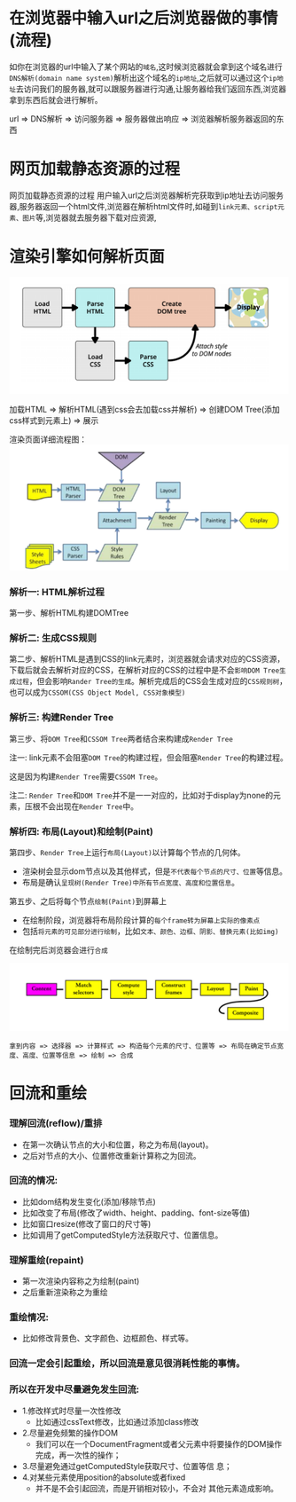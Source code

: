 # 在浏览器中输入url之后浏览器做的事情(流程)

如你在浏览器的url中输入了某个网站的`域名`,这时候浏览器就会拿到这个域名进行`DNS解析(domain name system)`解析出这个域名的`ip地址`,之后就可以通过这个`ip地址`去访问我们的服务器,就可以跟服务器进行沟通,让服务器给我们返回东西,浏览器拿到东西后就会进行解析。

url => DNS解析 => 访问服务器 => 服务器做出响应 => 浏览器解析服务器返回的东西


# 网页加载静态资源的过程

网页加载静态资源的过程
用户输入url之后浏览器解析完获取到ip地址去访问服务器,服务器返回一个html文件,浏览器在解析html文件时,如碰到`link元素、script元素、图片`等,浏览器就去服务器下载对应资源,


# 渲染引擎如何解析页面
![渲染引擎解析页面过程](/image/%E6%B5%8F%E8%A7%88%E5%99%A8%E8%A7%A3%E6%9E%90%E9%A1%B5%E9%9D%A2%E8%BF%87%E7%A8%8B.png)

加载HTML => 解析HTML(遇到css会去加载css并解析) => 创建DOM Tree(添加css样式到元素上) => 展示 

渲染页面详细流程图：
![渲染页面的详细流程](/image//%E6%B8%B2%E6%9F%93%E9%A1%B5%E9%9D%A2%E7%9A%84%E8%AF%A6%E7%BB%86%E6%B5%81%E7%A8%8B.png)

### 解析一: HTML解析过程
第一步、解析HTML构建DOMTree

### 解析二: 生成CSS规则
第二步、解析HTML是遇到CSS的link元素时，浏览器就会请求对应的CSS资源，下载后就会去解析对应的CSS，在解析对应的CSS的过程中是不会`影响DOM Tree生成过程`，但会影响`Rander Tree的生成`。解析完成后的CSS会生成对应的`CSS规则树`，也可以成为`CSSOM(CSS Object Model, CSS对象模型)`

### 解析三: 构建Render Tree
第三步、将`DOM Tree`和`CSSOM Tree`两者结合来构建成`Render Tree`

注一: link元素不会阻塞`DOM Tree`的构建过程，但会阻塞`Render Tree`的构建过程。

这是因为构建`Render Tree`需要`CSSOM Tree`。

注二: `Render Tree`和`DOM Tree`并不是一一对应的，比如对于display为none的元素，压根不会出现在`Render Tree`中。

### 解析四: 布局(Layout)和绘制(Paint)
第四步、`Render Tree`上运行`布局(Layout)`以计算每个节点的几何体。

+ 渲染树会显示dom节点以及其他样式，但是`不代表每个节点的尺寸、位置`等信息。
+ 布局是确认`呈现树(Render Tree)中所有节点宽度、高度和位置信息`。

第五步、之后将每个节点`绘制(Paint)`到屏幕上
+ 在绘制阶段，浏览器将布局阶段计算的`每个frame转为屏幕上实际的像素点`
+ 包括`将元素的可见部分进行绘制`，比如`文本、颜色、边框、阴影、替换元素(比如img)`

在绘制完后浏览器会进行`合成`

![布局和绘制的过程](/image//布局和绘制的过程.png)

```
拿到内容 => 选择器 => 计算样式 => 构造每个元素的尺寸、位置等 => 布局在确定节点宽度、高度、位置等信息 => 绘制 => 合成
```

# 回流和重绘
### 理解回流(reflow)/重排
+ 在第一次确认节点的大小和位置，称之为布局(layout)。
+ 之后对节点的大小、位置修改重新计算称之为回流。

### 回流的情况: 
+ 比如dom结构发生变化(添加/移除节点)
+ 比如改变了布局(修改了width、height、padding、font-size等值)
+ 比如窗口resize(修改了窗口的尺寸等)
+ 比如调用了getComputedStyle方法获取尺寸、位置信息。

### 理解重绘(repaint)
+ 第一次渲染内容称之为绘制(paint)
+ 之后重新渲染称之为重绘
  
### 重绘情况: 
+ 比如修改背景色、文字颜色、边框颜色、样式等。

### 回流一定会引起重绘，所以回流是意见很消耗性能的事情。

### 所以在开发中尽量避免发生回流:
+ 1.修改样式时尽量一次性修改
  + 比如通过cssText修改，比如通过添加class修改
+ 2.尽量避免频繁的操作DOM
  + 我们可以在一个DocumentFragment或者父元素中将要操作的DOM操作完成，再一次性的操作；
+ 3.尽量避免通过getComputedStyle获取尺寸、位置等信
息；
+ 4.对某些元素使用position的absolute或者fixed
  + 并不是不会引起回流，而是开销相对较小，不会对
其他元素造成影响。